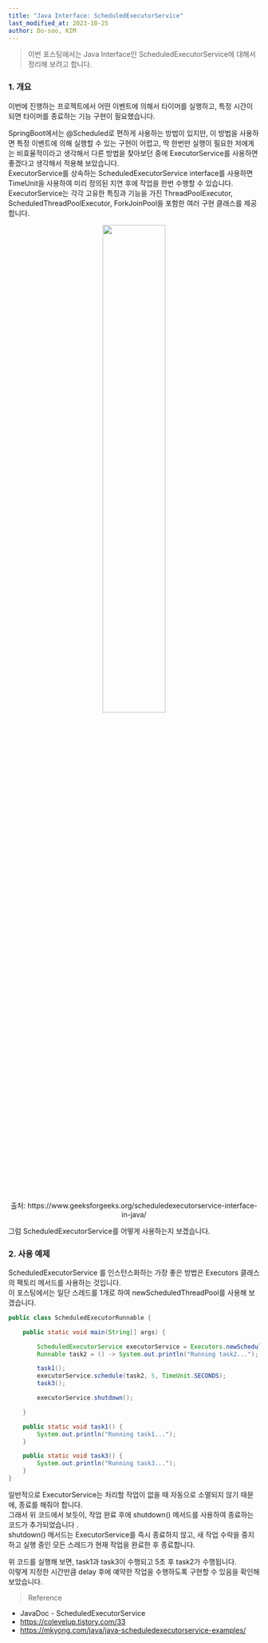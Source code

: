 ```yaml
---
title: "Java Interface: ScheduledExecutorService"
last_modified_at: 2023-10-25
author: Do-soo, KIM
---
```



> 이번 포스팅에서는 Java Interface인 ScheduledExecutorService에 대해서 정리해 보려고 합니다.


### 1. 개요

이번에 진행하는 프로젝트에서 어떤 이벤트에 의해서 타이머를 실행하고, 특정 시간이 되면 타이머를 종료하는 기능 구현이 필요했습니다.

SpringBoot에서는 @Scheduled로 편하게 사용하는 방법이 있지만, 이 방법을 사용하면 특정 이벤트에 의해 실행할 수 있는 구현이 어렵고, 딱 한번만 실행이 필요한 저에게는 비효율적이라고 생각해서 다른 방법을 찾아보던 중에 ExecutorService를 사용하면 좋겠다고 생각해서 적용해 보았습니다. <br>
ExecutorService를 상속하는 ScheduledExecutorService interface를 사용하면 TimeUnit을 사용하여 미리 정의된 지연 후에 작업을 한번 수행할 수 있습니다.<br>
ExecutorService는 각각 고유한 특징과 기능을 가진 ThreadPoolExecutor, ScheduledThreadPoolExecutor, ForkJoinPool을 포함한 여러 구현 클래스를 제공합니다.<br>
<p align="center">
    <img src="https://github.com/epozen-dt/epozen-dt.github.io/assets/92565548/79dca518-06be-473d-a8a2-a497ecc6daf2" width="50%" height="50%" />
    <br>출처: https://www.geeksforgeeks.org/scheduledexecutorservice-interface-in-java/
</p>

그럼 ScheduledExecutorService를 어떻게 사용하는지 보겠습니다.

### 2. 사용 예제

ScheduledExecutorService 를 인스턴스화하는 가장 좋은 방법은 Executors 클래스의 팩토리 메서드를 사용하는 것입니다.<br>
이 포스팅에서는 일단 스레드를 1개로 하여 newScheduledThreadPool를 사용해 보겠습니다.

```java
public class ScheduledExecutorRunnable {

    public static void main(String[] args) {

    	ScheduledExecutorService executorService = Executors.newScheduledThreadPool(1);
       	Runnable task2 = () -> System.out.println("Running task2...");

        task1();
		executorService.schedule(task2, 5, TimeUnit.SECONDS);
		task3();

        executorService.shutdown();

    }

    public static void task1() {
        System.out.println("Running task1...");
    }

    public static void task3() {
        System.out.println("Running task3...");
    }
}
```

일반적으로 ExecutorService는 처리할 작업이 없을 때 자동으로 소멸되지 않기 때문에, 종료를 해줘야 합니다.<br>
그래서 위 코드에서 보듯이, 작업 완료 후에 shutdown() 메서드를 사용하여 종료하는 코드가 추가되었습니다 .<br>
shutdown() 메서드는 ExecutorService를 즉시 종료하지 않고, 새 작업 수락을 중지하고 실행 중인 모든 스레드가 현재 작업을 완료한 후 종료합니다.

위 코드를 실행해 보면, task1과 task3이 수행되고 5초 후 task2가 수행됩니다.<br>
이렇게 지정한 시간만큼 delay 후에 예약한 작업을 수행하도록 구현할 수 있음을 확인해 보았습니다.


> Reference

- JavaDoc - ScheduledExecutorService<br>
- https://colevelup.tistory.com/33<br>
- https://mkyong.com/java/java-scheduledexecutorservice-examples/<br>




